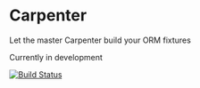 Carpenter
=========

Let the master Carpenter build your ORM fixtures

Currently in development

[![Build Status](https://travis-ci.org/kodova/Carpenter.png?branch=master)](https://travis-ci.org/kodova/Carpenter)
